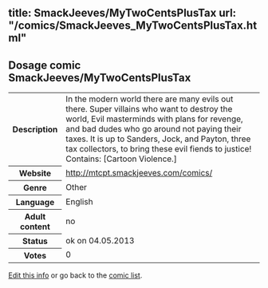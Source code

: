 title: SmackJeeves/MyTwoCentsPlusTax
url: "/comics/SmackJeeves_MyTwoCentsPlusTax.html"
---
Dosage comic SmackJeeves/MyTwoCentsPlusTax
-----------------------------------------

<p id="msg"></p>
<script type="text/javascript">
if (window.location.search === '?edit_info_mail=sent_ok') {
  var elem = document.getElementById("msg");
  elem.innerHTML = 'Edited information sucessfully sent for review, which is usually done daily. Thanks!';
  elem.className = 'ok';
}
</script>
<table class="comicinfo">
<tr>
<th>Description</th><td>In the modern world there are many evils out there. Super villains who want to destroy the world, Evil masterminds with plans for revenge, and bad dudes who go around not paying their taxes. It is up to Sanders, Jock, and Payton, three tax collectors, to bring these evil fiends to justice! Contains: [Cartoon Violence.]</td>
</tr>
<tr>
<th>Website</th><td><a href="http://mtcpt.smackjeeves.com/comics/">http://mtcpt.smackjeeves.com/comics/</a></td>
</tr>
<tr>
<th>Genre</th><td>Other</td>
</tr>
<tr>
<th>Language</th><td>English</td>
</tr>
<tr>
<th>Adult content</th><td>no</td>
</tr>
<tr>
<th>Status</th><td>ok on 04.05.2013</td>
</tr>
<tr>
<th>Votes</th><td>0</td>
</tr>
</table>

[Edit this info](SmackJeeves_MyTwoCentsPlusTax_edit.html) or go back to the [comic list](../comic-index.html).
